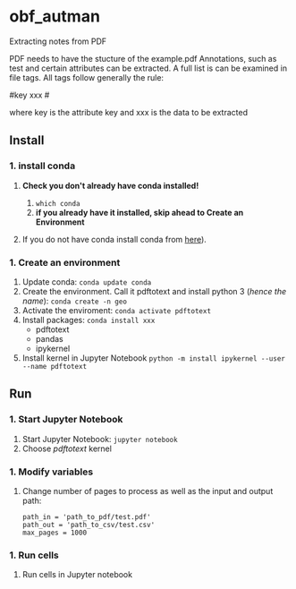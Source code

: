 # obf_autman
Extracting notes from PDF

PDF needs to have the stucture of the example.pdf
Annotations, such as test and certain attributes can be extracted.
A full list is can be examined in file tags.
All tags follow generally the rule:

#key xxx #

where key is the attribute key and xxx is the data to be extracted


## Install

### 1. install conda
1. **Check you don't already have conda installed!**
    1. `which conda`
    1. **if you already have it installed, skip ahead to Create an Environment**

1. If you do not have conda install conda from [here](https://conda.io/miniconda.html)).

### 1. Create an environment
1. Update conda:
    `conda update conda`
1. Create the environment. Call it pdftotext and install python 3 (*hence the name*):
    `conda create -n geo`
1. Activate the enviroment:
    `conda activate pdftotext`
1. Install packages:
    `conda install xxx`
    * pdftotext
    * pandas
    * ipykernel
1. Install kernel in Jupyter Notebook
    `python -m install ipykernel --user --name pdftotext`

## Run

### 1. Start Jupyter Notebook
1. Start Jupyter Notebook:
    `jupyter notebook`
1. Choose *pdftotext* kernel

### 1. Modify variables
1. Change number of pages to process as well as the input and output path:
    ```
    path_in = 'path_to_pdf/test.pdf'
    path_out = 'path_to_csv/test.csv'
    max_pages = 1000
    ```
    
### 1. Run cells
1. Run cells in Jupyter notebook
